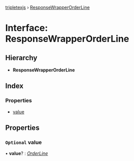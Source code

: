 [tripletexjs](../README.md) › [ResponseWrapperOrderLine](responsewrapperorderline.md)

# Interface: ResponseWrapperOrderLine

## Hierarchy

* **ResponseWrapperOrderLine**

## Index

### Properties

* [value](responsewrapperorderline.md#optional-value)

## Properties

### `Optional` value

• **value**? : *[OrderLine](orderline.md)*
